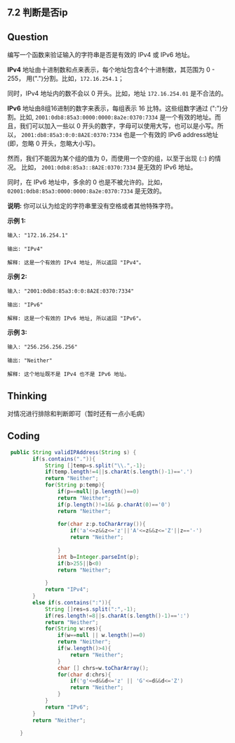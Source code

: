 ## 7.2 判断是否ip

## Question


编写一个函数来验证输入的字符串是否是有效的 IPv4 或 IPv6 地址。

**IPv4** 地址由十进制数和点来表示，每个地址包含4个十进制数，其范围为 0 - 255， 用(".")分割。比如，`172.16.254.1`；

同时，IPv4 地址内的数不会以 0 开头。比如，地址 `172.16.254.01` 是不合法的。

**IPv6** 地址由8组16进制的数字来表示，每组表示 16 比特。这些组数字通过 (":")分割。比如, `2001:0db8:85a3:0000:0000:8a2e:0370:7334` 是一个有效的地址。而且，我们可以加入一些以 0 开头的数字，字母可以使用大写，也可以是小写。所以， `2001:db8:85a3:0:0:8A2E:0370:7334` 也是一个有效的 IPv6 address地址 (即，忽略 0 开头，忽略大小写)。

然而，我们不能因为某个组的值为 0，而使用一个空的组，以至于出现 (::) 的情况。 比如， `2001:0db8:85a3::8A2E:0370:7334` 是无效的 IPv6 地址。

同时，在 IPv6 地址中，多余的 0 也是不被允许的。比如， `02001:0db8:85a3:0000:0000:8a2e:0370:7334` 是无效的。

**说明:** 你可以认为给定的字符串里没有空格或者其他特殊字符。

**示例 1:**

```
输入: "172.16.254.1"

输出: "IPv4"

解释: 这是一个有效的 IPv4 地址, 所以返回 "IPv4"。
```

**示例 2:**

```
输入: "2001:0db8:85a3:0:0:8A2E:0370:7334"

输出: "IPv6"

解释: 这是一个有效的 IPv6 地址, 所以返回 "IPv6"。
```

**示例 3:**

```
输入: "256.256.256.256"

输出: "Neither"

解释: 这个地址既不是 IPv4 也不是 IPv6 地址。
```



## Thinking

对情况进行排除和判断即可（暂时还有一点小毛病）

## Coding

```java
 public String validIPAddress(String s) {
        if(s.contains(".")){
            String []temp=s.split("\\.",-1);
            if(temp.length!=4||s.charAt(s.length()-1)=='.')
            return "Neither";
            for(String p:temp){
                if(p==null||p.length()==0)
                return "Neither";
                if(p.length()!=1&& p.charAt(0)=='0')
                return "Neither";
        
                for(char z:p.toCharArray()){
                    if('a'<=z&&z<='z'||'A'<=z&&z<='Z'||z=='-')
                    return "Neither";
                
                }
                int b=Integer.parseInt(p);
                if(b>255||b<0)
                return "Neither";
                
            }
            return "IPv4";
        }
        else if(s.contains(":")){
            String []res=s.split(":",-1);
            if(res.length!=8||s.charAt(s.length()-1)==':')
            return "Neither";
            for(String w:res){
                if(w==null || w.length()==0)
                return "Neither";
                if(w.length()>4){
                    return "Neither";
                }
                char [] chrs=w.toCharArray();
                for(char d:chrs){
                    if('g'<=d&&d<='z' || 'G'<=d&&d<='Z')
                    return "Neither";
                }
            }
            return "IPv6";
        }
        return "Neither";

    }
```


